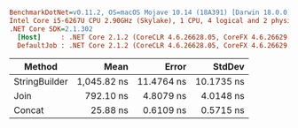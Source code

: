 ``` ini

BenchmarkDotNet=v0.11.2, OS=macOS Mojave 10.14 (18A391) [Darwin 18.0.0]
Intel Core i5-6267U CPU 2.90GHz (Skylake), 1 CPU, 4 logical and 2 physical cores
.NET Core SDK=2.1.302
  [Host]     : .NET Core 2.1.2 (CoreCLR 4.6.26628.05, CoreFX 4.6.26629.01), 64bit RyuJIT  [AttachedDebugger]
  DefaultJob : .NET Core 2.1.2 (CoreCLR 4.6.26628.05, CoreFX 4.6.26629.01), 64bit RyuJIT


```
|        Method |        Mean |      Error |     StdDev |
|-------------- |------------:|-----------:|-----------:|
| StringBuilder | 1,045.82 ns | 11.4764 ns | 10.1735 ns |
|          Join |   792.10 ns |  4.8079 ns |  4.0148 ns |
|        Concat |    25.88 ns |  0.6109 ns |  0.5715 ns |
